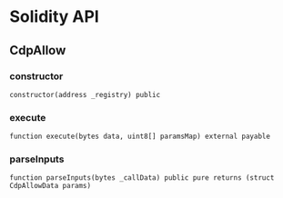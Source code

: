 # Solidity API

## CdpAllow

### constructor

```solidity
constructor(address _registry) public
```

### execute

```solidity
function execute(bytes data, uint8[] paramsMap) external payable
```

### parseInputs

```solidity
function parseInputs(bytes _callData) public pure returns (struct CdpAllowData params)
```


